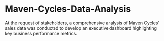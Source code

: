 # Maven-Cycles-Data-Analysis
At the request of stakeholders, a comprehensive analysis of Maven Cycles’ sales data was conducted to develop an executive dashboard highlighting key business performance metrics. 
